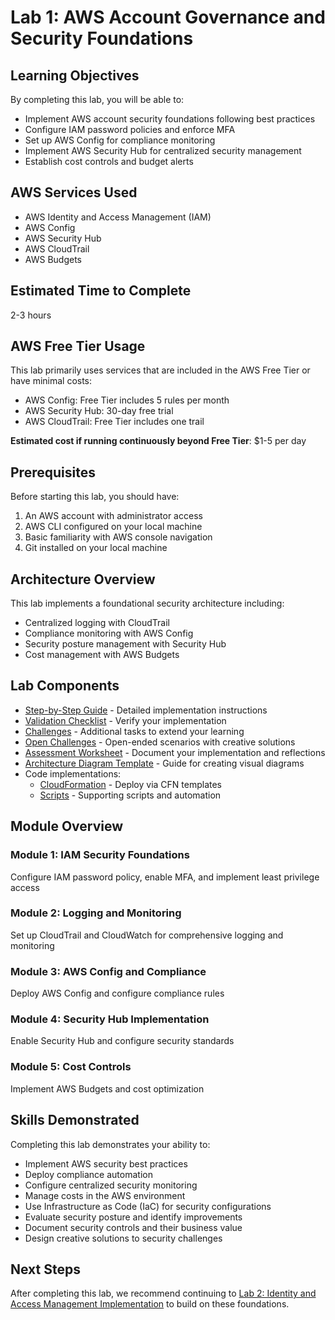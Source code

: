 # Lab 1: AWS Account Governance and Security Foundations

## Learning Objectives

By completing this lab, you will be able to:

- Implement AWS account security foundations following best practices
- Configure IAM password policies and enforce MFA
- Set up AWS Config for compliance monitoring
- Implement AWS Security Hub for centralized security management
- Establish cost controls and budget alerts

## AWS Services Used

- AWS Identity and Access Management (IAM)
- AWS Config
- AWS Security Hub
- AWS CloudTrail
- AWS Budgets

## Estimated Time to Complete

2-3 hours

## AWS Free Tier Usage

This lab primarily uses services that are included in the AWS Free Tier or have minimal costs:
- AWS Config: Free Tier includes 5 rules per month
- AWS Security Hub: 30-day free trial
- AWS CloudTrail: Free Tier includes one trail

**Estimated cost if running continuously beyond Free Tier**: $1-5 per day

## Prerequisites

Before starting this lab, you should have:

1. An AWS account with administrator access
2. AWS CLI configured on your local machine
3. Basic familiarity with AWS console navigation
4. Git installed on your local machine

## Architecture Overview

This lab implements a foundational security architecture including:

- Centralized logging with CloudTrail
- Compliance monitoring with AWS Config
- Security posture management with Security Hub
- Cost management with AWS Budgets

## Lab Components

- [Step-by-Step Guide](step-by-step-guide.md) - Detailed implementation instructions
- [Validation Checklist](validation-checklist.md) - Verify your implementation
- [Challenges](challenges.md) - Additional tasks to extend your learning
- [Open Challenges](open-challenges.md) - Open-ended scenarios with creative solutions
- [Assessment Worksheet](assessment-worksheet.md) - Document your implementation and reflections
- [Architecture Diagram Template](architecture-diagram-template.md) - Guide for creating visual diagrams
- Code implementations:
  - [CloudFormation](code/cloudformation/) - Deploy via CFN templates
  - [Scripts](code/scripts/) - Supporting scripts and automation

## Module Overview

### Module 1: IAM Security Foundations
Configure IAM password policy, enable MFA, and implement least privilege access

### Module 2: Logging and Monitoring
Set up CloudTrail and CloudWatch for comprehensive logging and monitoring

### Module 3: AWS Config and Compliance
Deploy AWS Config and configure compliance rules

### Module 4: Security Hub Implementation
Enable Security Hub and configure security standards

### Module 5: Cost Controls
Implement AWS Budgets and cost optimization

## Skills Demonstrated

Completing this lab demonstrates your ability to:

- Implement AWS security best practices
- Deploy compliance automation
- Configure centralized security monitoring
- Manage costs in the AWS environment
- Use Infrastructure as Code (IaC) for security configurations
- Evaluate security posture and identify improvements
- Document security controls and their business value
- Design creative solutions to security challenges

## Next Steps

After completing this lab, we recommend continuing to [Lab 2: Identity and Access Management Implementation](../lab-2-identity-access-management/) to build on these foundations. 